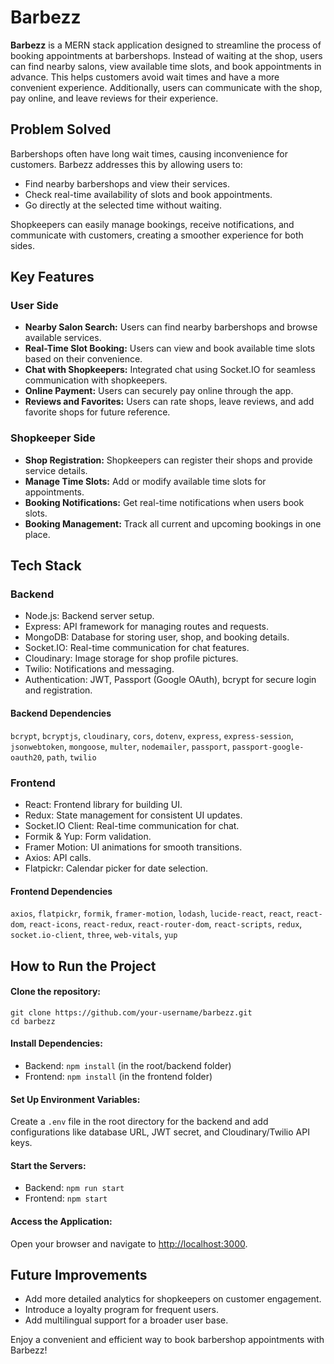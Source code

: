 <!DOCTYPE html>
<html lang="en">
<head>
  <meta charset="UTF-8">
  <meta name="viewport" content="width=device-width, initial-scale=1.0">
  
  
</head>
<body>
  <h1>Barbezz</h1>
  <p><strong>Barbezz</strong> is a MERN stack application designed to streamline the process of booking appointments at barbershops. Instead of waiting at the shop, users can find nearby salons, view available time slots, and book appointments in advance. This helps customers avoid wait times and have a more convenient experience. Additionally, users can communicate with the shop, pay online, and leave reviews for their experience.</p>

  <h2>Problem Solved</h2>
  <p>Barbershops often have long wait times, causing inconvenience for customers. Barbezz addresses this by allowing users to:</p>
  <ul>
    <li>Find nearby barbershops and view their services.</li>
    <li>Check real-time availability of slots and book appointments.</li>
    <li>Go directly at the selected time without waiting.</li>
  </ul>
  <p>Shopkeepers can easily manage bookings, receive notifications, and communicate with customers, creating a smoother experience for both sides.</p>

  <h2>Key Features</h2>
  
  <h3>User Side</h3>
  <ul>
    <li><strong>Nearby Salon Search:</strong> Users can find nearby barbershops and browse available services.</li>
    <li><strong>Real-Time Slot Booking:</strong> Users can view and book available time slots based on their convenience.</li>
    <li><strong>Chat with Shopkeepers:</strong> Integrated chat using Socket.IO for seamless communication with shopkeepers.</li>
    <li><strong>Online Payment:</strong> Users can securely pay online through the app.</li>
    <li><strong>Reviews and Favorites:</strong> Users can rate shops, leave reviews, and add favorite shops for future reference.</li>
  </ul>

  <h3>Shopkeeper Side</h3>
  <ul>
    <li><strong>Shop Registration:</strong> Shopkeepers can register their shops and provide service details.</li>
    <li><strong>Manage Time Slots:</strong> Add or modify available time slots for appointments.</li>
    <li><strong>Booking Notifications:</strong> Get real-time notifications when users book slots.</li>
    <li><strong>Booking Management:</strong> Track all current and upcoming bookings in one place.</li>
  </ul>

  <h2>Tech Stack</h2>
  <h3>Backend</h3>
  <ul>
    <li>Node.js: Backend server setup.</li>
    <li>Express: API framework for managing routes and requests.</li>
    <li>MongoDB: Database for storing user, shop, and booking details.</li>
    <li>Socket.IO: Real-time communication for chat features.</li>
    <li>Cloudinary: Image storage for shop profile pictures.</li>
    <li>Twilio: Notifications and messaging.</li>
    <li>Authentication: JWT, Passport (Google OAuth), bcrypt for secure login and registration.</li>
  </ul>

  <h4>Backend Dependencies</h4>
  <p><code>bcrypt</code>, <code>bcryptjs</code>, <code>cloudinary</code>, <code>cors</code>, <code>dotenv</code>, <code>express</code>, <code>express-session</code>, <code>jsonwebtoken</code>, <code>mongoose</code>, <code>multer</code>, <code>nodemailer</code>, <code>passport</code>, <code>passport-google-oauth20</code>, <code>path</code>, <code>twilio</code></p>

  <h3>Frontend</h3>
  <ul>
    <li>React: Frontend library for building UI.</li>
    <li>Redux: State management for consistent UI updates.</li>
    <li>Socket.IO Client: Real-time communication for chat.</li>
    <li>Formik &amp; Yup: Form validation.</li>
    <li>Framer Motion: UI animations for smooth transitions.</li>
    <li>Axios: API calls.</li>
    <li>Flatpickr: Calendar picker for date selection.</li>
  </ul>

  <h4>Frontend Dependencies</h4>
  <p><code>axios</code>, <code>flatpickr</code>, <code>formik</code>, <code>framer-motion</code>, <code>lodash</code>, <code>lucide-react</code>, <code>react</code>, <code>react-dom</code>, <code>react-icons</code>, <code>react-redux</code>, <code>react-router-dom</code>, <code>react-scripts</code>, <code>redux</code>, <code>socket.io-client</code>, <code>three</code>, <code>web-vitals</code>, <code>yup</code></p>

  <h2>How to Run the Project</h2>
  <h4>Clone the repository:</h4>
  <pre><code>git clone https://github.com/your-username/barbezz.git
cd barbezz</code></pre>

  <h4>Install Dependencies:</h4>
  <ul>
    <li>Backend: <code>npm install</code> (in the root/backend folder)</li>
    <li>Frontend: <code>npm install</code> (in the frontend folder)</li>
  </ul>

  <h4>Set Up Environment Variables:</h4>
  <p>Create a <code>.env</code> file in the root directory for the backend and add configurations like database URL, JWT secret, and Cloudinary/Twilio API keys.</p>

  <h4>Start the Servers:</h4>
  <ul>
    <li>Backend: <code>npm run start</code></li>
    <li>Frontend: <code>npm start</code></li>
  </ul>

  <h4>Access the Application:</h4>
  <p>Open your browser and navigate to <a href="http://localhost:3000">http://localhost:3000</a>.</p>

  <h2>Future Improvements</h2>
  <ul>
    <li>Add more detailed analytics for shopkeepers on customer engagement.</li>
    <li>Introduce a loyalty program for frequent users.</li>
    <li>Add multilingual support for a broader user base.</li>
  </ul>

  <p>Enjoy a convenient and efficient way to book barbershop appointments with Barbezz!</p>
</body>
</html>
